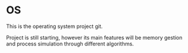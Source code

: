 OS
==
This is the operating system project git.

Project is still starting, however its main features will be memory gestion and process simulation through different algorithms.
